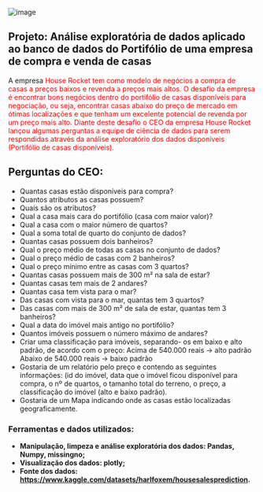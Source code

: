 ![image](https://user-images.githubusercontent.com/101029639/178169311-223216a4-2854-4fed-b1fb-eb576abcaf26.png)


## <b>Projeto: Análise exploratória de dados aplicado ao banco de dados do Portifólio de uma empresa de compra e venda de casas</b>

A empresa <span style='color: red'> House Rocket <spam> tem como modelo de negócios a compra de casas a preços baixos e revenda a preços mais altos.
O desafio da empresa é encontrar bons negócios dentro do portifólio de casas disponíveis para negociação, ou seja, encontrar casas abaixo do preço de mercado em ótimas localizações e que tenham um excelente potencial de revenda por um preço mais alto.
Diante deste desafio o CEO da empresa House Rocket lançou algumas perguntas a equipe de ciência de dados para serem respondidas através da análise exploratório dos dados disponíveis (Portifólio de casas disponíveis).

## <b> Perguntas do CEO:</b> 
- Quantas casas estão disponíveis para compra?
- Quantos atributos as casas possuem?
- Quais são os atributos?
- Qual a casa mais cara do portifólio (casa com maior valor)?
- Qual a casa com o maior número de quartos?
- Qual a soma total de quarto do conjunto de dados?
- Quantas casas possuem dois banheiros?
- Qual o preço médio de todas as casas no conjunto de dados?
- Qual o preço médio de casas com 2 banheiros?
- Qual o preço mínimo entre as casas com 3 quartos?
- Quantas casas possuem mais de 300 m² na sala de estar?
- Quantas casas tem mais de 2 andares?
- Quantas casa tem vista para o mar?
- Das casas com vista para o mar, quantas tem 3 quartos?
- Das casas com mais de 300 m² de sala de estar, quantas tem 3 banheiros?
- Qual a data do imóvel mais antigo no portifólio?
- Quantos imóveis possuem o número máximo de andares?
- Criar uma classificação para imóveis, separando- os em baixo e alto padrão, de acordo com o preço: 
    Acima de 540.000 reais -> alto padrão
    Abaixo de 540.000 reais -> baixo padrão
- Gostaria de um relatório pelo preço e contendo as seguintes informações: (id do imóvel, data que o imóvel ficou disponível para compra, o nº de quartos, o tamanho total do terreno, o preço, a classificação do imóvel (alto e baixo padrão).
- Gostaria de um Mapa indicando onde as casas estão localizadas geograficamente.



### Ferramentas e dados utilizados:
- <b> Manipulação, limpeza e análise exploratória dos dados:<b/> Pandas, Numpy, missingno;
- <b> Visualização dos dados:<b/> plotly;
- <b> Fonte dos dados:<b/> https://www.kaggle.com/datasets/harlfoxem/housesalesprediction.
